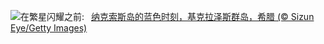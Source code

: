 ![](https://www.bing.com/th?id=OHR.BlueNaxos_ZH-CN7863097040_UHD.jpg&w=1000)在繁星闪耀之前:&nbsp;&ensp;[纳克索斯岛的蓝色时刻，基克拉泽斯群岛，希腊 (© Sizun Eye/Getty Images)](https://www.bing.com/th?id=OHR.BlueNaxos_ZH-CN7863097040_UHD.jpg)
<br><br/>
